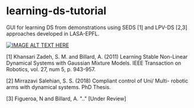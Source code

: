 # learning-ds-tutorial
GUI for learning DS from demonstrations using SEDS [1] and LPV-DS [2,3] approaches developed in LASA-EPFL.

[![IMAGE ALT TEXT HERE](https://img.youtube.com/vi/YOUTUBE_VIDEO_ID_HERE/0.jpg)](https://www.youtube.com/watch?v=5fQO9Oluih0)


[1] Khansari Zadeh, S. M. and Billard, A. (2011) Learning Stable Non-Linear Dynamical Systems with Gaussian Mixture Models. IEEE Transaction on Robotics, vol. 27, num 5, p. 943-957.  

[2] Mirrazavi Salehian, S. S. (2018) Compliant control of Uni/ Multi- robotic arms with dynamical systems. PhD Thesis.

[3] Figueroa, N and Billard, A. ".." [Under Review]
